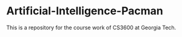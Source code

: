 # Artificial-Intelligence-Pacman
This is a repository for the course work of CS3600 at Georgia Tech.
